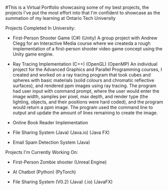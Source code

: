 #This is a Virtual Portfolio showcasing some of my best projects, the projects I've put the most effort into that I'm confident to showcase as the summation of my learning at Ontario Tech University

Projects Completed In University:
- First-Person Shooter Game (C#) (Unity)
  A group project with Andrew Clegg for an Interactive Media course where we createda a rough implementation of a first-person shooter video game concept using the Unity game engine.
  
- Ray Tracing Implementation (C++) (OpenGL) (OpenMP)
  An individual project for the Advanced Graphics and Parallel Programming courses, I created and worked on a ray tracing program that took cubes and spheres with basic materials (solid colours and chromatic reflective surfaces), and rendered ppm images using ray tracing. The program had user input with command prompt, where the user would enter the image width, samples per pixel, max depth, and render type (the lighting, objects, and their positions were hard coded), and the program would return a ppm image. The program used the command line to output and update the amount of lines remaining to create the image.

- Online Book Reader Implementation

- File Sharing System (Java) (Java.io) (Java FX)

- Email Spam Detection System (Java)

Projects I'm Currently Working On:
- First-Person Zombie shooter (Unreal Engine)

- AI Chatbot (Python) (PyTorch)

- File Sharing System (V0.2) (Java) (.io) (JavaFX)
